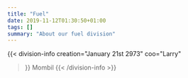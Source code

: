 ```yaml
---
title: "Fuel"
date: 2019-11-12T01:30:50+01:00
tags: []
summary: "About our fuel division"
---
```


{{< division-info
  creation="January 21st 2973"
  coo="Larry"
>}}
  Mombil
{{< /division-info >}}
